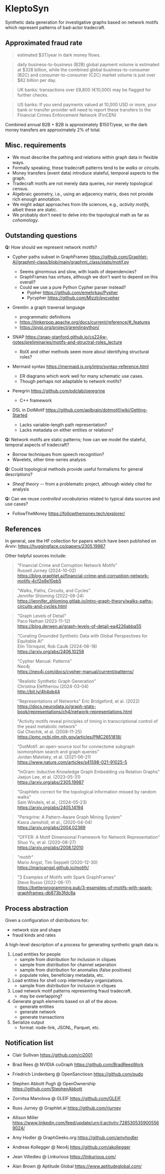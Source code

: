 # KleptoSyn

Synthetic data generation for investigative graphs based on network
motifs which represent patterns of bad-actor tradecraft.


## Approximated fraud rate

> estimated $3T/year in dark money flows.

> daily business-to-business (B2B) global payment volume is estimated
  at $328 billion, while the combined global business-to-consumer
  (B2C) and consumer-to-consumer (C2C) market volume is just over $82
  billion per day.

> UK banks: transactions over £8,800 (€10,000) may be flagged for
  further checks.

> US banks: If you send payments valued at 10,000 USD or more, your
  bank or transfer provider will need to report these transfers to the
  Financial Crimes Enforcement Network (FinCEN)

Combined annual B2B + B2B is approximately $150T/year, so the dark
money transfers are approximately 2% of total.


## Misc. requirements

  * We must describe the pathing and relations within graph data in flexible ways.
  * Formally speaking, these tradecraft patterns tend to be _walks_ or _circuits_.
  * Money transfers (event data) introduce stateful, temporal aspects to the graph.
  * Tradecraft motifs are not merely data queries, nor merely topological census.
  * Algebraic geometry, i.e., using an adjacency matrix, does not provide rich enough annotation.
  * We might adapt approaches from life sciences, e.g., _activity motifs_, albeit these are static.
  * We probably don't need to delve into the topological math as far as _cohomology_.


## Outstanding questions

**Q:** How should we represent network motifs?

  - Cypher paths subset in GraphFrames <https://github.com/Graphlet-AI/graphml-class/blob/main/graphml_class/stats/motif.py>
    + Seems ginormous and slow, with loads of dependencies?
    + GraphFrames has virtues, although we don't want to depend on this overall?
    + Could we use a pure Python Cypher parser instead?
      - Pypher <https://github.com/emehrkay/Pypher>
      - Pycypher <https://github.com/Mizzlr/pycypher>

  - Gremlin: a graph traversal language
    + programmatic definitions
    + <https://tinkerpop.apache.org/docs/current/reference/#_features>
    + <https://pypi.org/project/gremlinpython/>

  - SNAP <https://snap-stanford.github.io/cs224w-notes/preliminaries/motifs-and-structral-roles_lecture>
    + RoIX and other methods seem more about identifying structural roles?

  - Mermaid syntax <https://mermaid.js.org/intro/syntax-reference.html>
    + ER diagrams which work well for many schematic use cases.
    + Though perhaps not adaptable to network motifs?

  - Peregrin <https://github.com/pdclab/peregrine>
    + C++ framework

  - DSL in DotMotif <https://github.com/aplbrain/dotmotif/wiki/Getting-Started>
    + Lacks variable-length path representation?
    + Lacks metadata on either entities or relations?


**Q:** Network motifs are static patterns; how can we model the stateful, temporal aspects of tradecraft?
  - Borrow techniques from speech recognition?
  - Wavelets, other time-series analysis

**Q:** Could topological methods provide useful formalisms for general descriptions?

  - _Sheaf theory_ -- from a problematic project, although widely cited for analysis


**Q:** Can we reuse _controlled vocabularies_ related to typical data sources and use cases?

  - FollowTheMoney <https://followthemoney.tech/explorer/>


## References

In general, see the HF collection for papers which have been published on _Arxiv_:
<https://huggingface.co/papers/2305.19987>

Other helpful sources include:

> "Financial Crime and Corruption Network Motifs"  
Russell Jurney (2024-10-02)  
<https://blog.graphlet.ai/financial-crime-and-corruption-network-motifs-4cf2e8e10eb5>

> "Walks, Paths, Circuits, and Cycles"  
Jennifer Shloming (2022-09-24)  
<https://jennifer_shloming.gitlab.io/intro-graph-theory/walks-paths-circuits-and-cycles.html>

> "Graph Levels of Detail"  
Paco Nathan (2023-11-12)  
<https://blog.derwen.ai/graph-levels-of-detail-ea4226abba55>

> "Curating Grounded Synthetic Data with Global Perspectives for Equitable AI"  
Elin Törnquist, Rob Caulk (2024-06-18)  
<https://arxiv.org/abs/2406.10258>

> "Cypher Manual: Patterns"  
Neo4j  
<https://neo4j.com/docs/cypher-manual/current/patterns/>

> "Realistic Synthetic Graph Generation"  
Christina Eleftheriou (2024-03-04)  
<http://bit.ly/4h4qb44>

> "Representations of Networks"
Eric Bridgeford, et al. (2022)  
<https://docs.neurodata.io/graph-stats-book/representations/ch4/network-representations.html>

> "Activity motifs reveal principles of timing in transcriptional control of the yeast metabolic network"  
Gal Chechik, et al.  (2008-11-25)  
<https://pmc.ncbi.nlm.nih.gov/articles/PMC2651818/>

> "DotMotif: an open-source tool for connectome subgraph isomorphism search and graph queries"  
Jordan Matelsky, et al. (2021-06-21)  
<https://www.nature.com/articles/s41598-021-91025-5>

> "InGram: Inductive Knowledge Graph Embedding via Relation Graphs"  
Jaejun Lee, et al. (2023-05-31)  
<https://arxiv.org/abs/2305.19987>

> "Graphlets correct for the topological information missed by random walks"  
Sam Windels, et al., (2024-05-23)  
<https://arxiv.org/abs/2405.14194>

> "Peregrine: A Pattern-Aware Graph Mining System"  
Kasra Jamshidi, et al., (2020-04-04)  
<https://arxiv.org/abs/2004.02369>

> "OFFER: A Motif Dimensional Framework for Network Representation"  
Shuo Yu, et al. (2020-08-27)  
<https://arxiv.org/abs/2008.12010>

> "motifr"  
Mario Angst, Tim Seppelt (2020-12-30)  
<https://marioangst.github.io/motifr/>

> "3 Examples of Motifs with Spark GraphFrames"  
Steve Russo (2022-06-17)  
<https://betterprogramming.pub/3-examples-of-motifs-with-spark-graphframes-db873b3fdc8a>


## Process abstraction

Given a configuration of distributions for:
  - network size and shape
  - fraud kinds and rates

A high-level description of a process for generating synthetic graph
data is:

  1. Load entities for people
     - sample from distribution for inclusion in cliques
     - sample from distribution for channel seperation
     - sample from distribution for anomalies (false positives)
     - populate roles, beneficiary metadata, etc.
  2. Load entities for shell corp intermediary organizations.
     - sample from distribution for inclusion in cliques
  3. Load network motif patterns representing fraud tradecraft.
     - may be overlapping?
  4. Generate graph elements based on all of the above.
     - generate entities
     - generate network
     - generate transactions
  5. Serialize output
     - format: node-link, JSONL, Parquet, etc.


## Notification list

  * Clair Sullivan
<https://github.com/cj2001>

  * Brad Rees @ NVIDIA cuGraph
<https://github.com/BradReesWork>

  * Friedrich Lindenberg @ OpenSanctiosn
<https://github.com/pudo>

  * Stephen Abbott Pugh @ OpenOwnership
<https://github.com/StephenAbbott>

  * Zornitsa Manolova @ GLEIF
<https://github.com/GLEIF>

  * Russ Jurney @ Graphlet.ai
<https://github.com/rjurney>

  * Allison Miller
<https://www.linkedin.com/feed/update/urn:li:activity:7285305359005569024/>

  * Amy Hodler @ GraphGeeks.org
<https://github.com/amyhodler>

  * Andreas Kollegger @ Neo4j
<https://github.com/akollegger>

  * Jean Villedieu @ Linkurious
<https://linkurious.com/>

  * Alan Brown @ Aptitude Global
<https://www.aptitudeglobal.com/>
